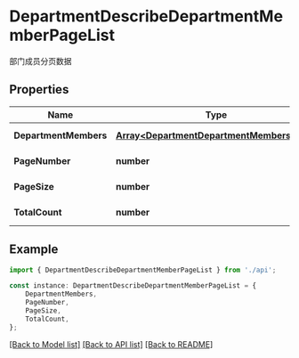 # DepartmentDescribeDepartmentMemberPageList

部门成员分页数据

## Properties

Name | Type | Description | Notes
------------ | ------------- | ------------- | -------------
**DepartmentMembers** | [**Array&lt;DepartmentDepartmentMembersData&gt;**](DepartmentDepartmentMembersData.md) | 部门成员 | [default to undefined]
**PageNumber** | **number** | 页数 | [default to 0]
**PageSize** | **number** | 每页数量 | [default to 0]
**TotalCount** | **number** | 总数 | [default to 0]

## Example

```typescript
import { DepartmentDescribeDepartmentMemberPageList } from './api';

const instance: DepartmentDescribeDepartmentMemberPageList = {
    DepartmentMembers,
    PageNumber,
    PageSize,
    TotalCount,
};
```

[[Back to Model list]](../README.md#documentation-for-models) [[Back to API list]](../README.md#documentation-for-api-endpoints) [[Back to README]](../README.md)
